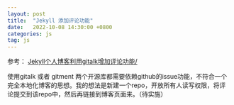 ```yaml
---
layout: post
title:  "Jekyll 添加评论功能"
date:   2022-10-08 14:30:00 +0800
categories: js
tag: js
---
```


参考：
[Jekyll个人博客利用gitalk增加评论功能/](https://zoharandroid.github.io/2019-08-02-Jekyll%E4%B8%AA%E4%BA%BA%E5%8D%9A%E5%AE%A2%E5%88%A9%E7%94%A8gitalk%E5%A2%9E%E5%8A%A0%E8%AF%84%E8%AE%BA%E5%8A%9F%E8%83%BD/)

使用gitalk 或者 gitment 两个开源库都需要依赖github的issue功能，不符合一个完全本地化博客的思想。我的想法是新建一个repo，开放所有人读写权限，将评论提交到该repo中，然后再链接到博客页面来。（待实施）